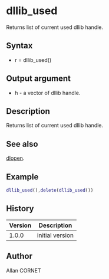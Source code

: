 

# dllib_used

Returns list of current used dllib handle.

## Syntax

- r = dllib_used()

## Output argument

 - h - a vector of dllib handle.

## Description


  <p>Returns list of current used dllib handle.</p>


## See also

[dlopen](dlopen.md).
## Example

```matlab
dllib_used(),delete(dllib_used())
```

## History

|Version|Description|
|------|------|
|1.0.0|initial version|


## Author

Allan CORNET



